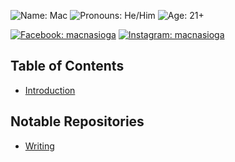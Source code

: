 ![Name: Mac](https://img.shields.io/badge/Name-Mac-inactive) ![Pronouns: He/Him](https://img.shields.io/badge/Pronouns-He%2FHim-d0dcff) ![Age: 21+](https://img.shields.io/badge/Age-21%2b-inactive)

[![Facebook: macnasioga](https://img.shields.io/badge/Facebook-macnasioga-d0dcff?logo=facebook&logoColor=d0dcff)](https://facebook.com/macnasioga) [![Instagram: macnasioga](https://img.shields.io/badge/Instagram-macnasioga-inactive?logo=instagram&logoColor=inactive)](https://instagram.com/macnasioga)

## Table of Contents
- [Introduction](https://github.com/maletears/maletears/blob/main/INTRO.md)

## Notable Repositories
- [Writing](https://github.com/maletears/writing)

